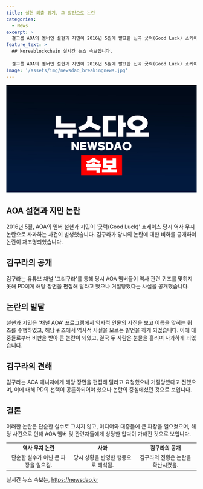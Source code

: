 ```yaml
---
title: 설현 퇴출 위기, 그 발언으로 논란
categories:
  - News
excerpt: >
  걸그룹 AOA의 멤버인 설현과 지민이 2016년 5월에 발표한 신곡 굿럭(Good Luck) 쇼케이스 당시 역사 무지 논란에 관련해 김구라가 공개한 비화로 논란이 다시 일고 있다. 당시 TV 프로그램에서 역사 퀴즈를 풀지 못한 두 멤버는 대중들로부터 비난을 받았고, 모델 퇴출 우려까지 나왔다. 이에 두 멤버는 눈물을 흘리며 사과했으며, 김구라는 해당 장면을 빼달라고 매니저에게 요청했지만 PD가 편집을 거부한 것으로 밝혔다. 이에 대한 논란이 재조명되면서 화제가 되고 있다.
feature_text: >
  ## koreablockchain 실시간 뉴스 속보입니다.

  걸그룹 AOA의 멤버인 설현과 지민이 2016년 5월에 발표한 신곡 굿럭(Good Luck) 쇼케이스 당시 역사 무지 논란에 관련해 김구라가 공개한 비화로 논란이 다시 일고 있다. 당시 TV 프로그램에서 역사 퀴즈를 풀지 못한 두 멤버는 대중들로부터 비난을 받았고, 모델 퇴출 우려까지 나왔다. 이에 두 멤버는 눈물을 흘리며 사과했으며, 김구라는 해당 장면을 빼달라고 매니저에게 요청했지만 PD가 편집을 거부한 것으로 밝혔다. 이에 대한 논란이 재조명되면서 화제가 되고 있다.
image: '/assets/img/newsdao_breakingnews.jpg'
---
```


<p><img src="/assets/img/newsdao_breakingnews.jpg" alt="koreablockchain 속보" /></p>

<h2 data-ke-size="size26">AOA 설현과 지민 논란</h2>

<p data-ke-size="size16">2016년 5월, AOA의 멤버 설현과 지민이 '굿럭(Good Luck)' 쇼케이스 당시 역사 무지 논란으로 사과하는 사건이 발생했습니다. 김구라가 당시의 논란에 대한 비화를 공개하여 논란이 재조명되었습니다.</p>

<h2 data-ke-size="size26">김구라의 공개</h2>

<p data-ke-size="size16">김구라는 유튜브 채널 '그리구라'를 통해 당시 AOA 멤버들이 역사 관련 퀴즈를 맞히지 못해 PD에게 해당 장면을 편집해 달라고 했으나 거절당했다는 사실을 공개했습니다.</p>

<h2 data-ke-size="size26">논란의 발달</h2>

<p data-ke-size="size16">설현과 지민은 '채널 AOA' 프로그램에서 역사적 인물의 사진을 보고 이름을 맞히는 퀴즈를 수행하였고, 해당 퀴즈에서 역사적 사실을 모르는 발언을 하게 되었습니다. 이에 대중들로부터 비판을 받아 큰 논란이 되었고, 결국 두 사람은 눈물을 흘리며 사과하게 되었습니다.</p>

<h2 data-ke-size="size26">김구라의 견해</h2>

<p data-ke-size="size16">김구라는 AOA 매니저에게 해당 장면을 편집해 달라고 요청했으나 거절당했다고 전했으며, 이에 대해 PD의 선택이 공론화되어야 했으나 논란의 중심에섰던 것으로 보입니다.</p>

<h2 data-ke-size="size26">결론</h2>

<p data-ke-size="size16">이러한 논란은 단순한 실수로 그치지 않고, 미디어와 대중들에 큰 파장을 일으켰으며, 해당 사건으로 인해 AOA 멤버 및 관련자들에게 상당한 압박이 가해진 것으로 보입니다.</p>

<table>
  <tr>
    <td style="text-align: center; height: 17px;"><b>역사 무지 논란</b></td>
    <td style="text-align: center; height: 17px;"><b>사과</b></td>
    <td style="text-align: center; height: 17px;"><b>김구라의 공개</b></td>
  </tr>
  <tr>
    <td style="text-align: center; height: 17px;">단순한 실수가 아닌 큰 파장을 일으킴.</td>
    <td style="text-align: center; height: 17px;">당시 상황을 반영한 행동으로 해석됨.</td>
    <td style="text-align: center; height: 17px;">김구라의 전횡은 논란을 확산시켰음.</td>
  </tr>
</table>
실시간 뉴스 속보는, <a href="https://newsdao.kr" rel="dofollow">https://newsdao.kr</a>



